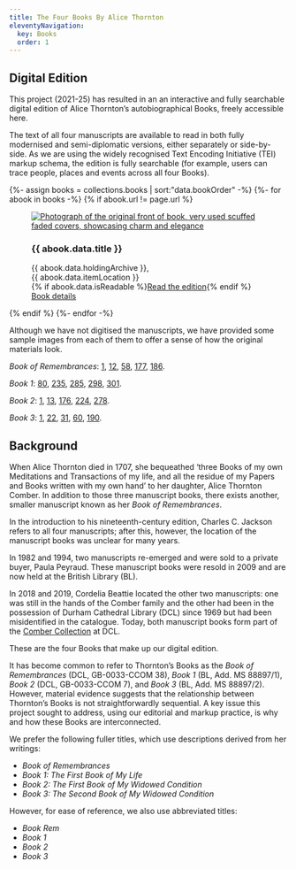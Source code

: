 ```yaml
---
title: The Four Books By Alice Thornton
eleventyNavigation:
  key: Books
  order: 1
---
```


## Digital Edition

This project (2021-25) has resulted in an an interactive and fully searchable digital edition of Alice Thornton’s autobiographical Books, freely accessible here.

The text of all four manuscripts are available to read in both fully modernised and semi-diplomatic versions, either separately or side-by-side. As we are using the widely recognised Text Encoding Initiative (TEI) markup schema, the edition is fully searchable (for example, users can trace people, places and events across all four Books).

<div class="bookshelf">
  {%- assign books = collections.books | sort:"data.bookOrder" -%}
  {%- for abook in books -%}
    {% if abook.url != page.url %}
      <figure class="book columns">
        <a href="{{ abook.url | url }}" class="column is-half">
          <img src="{{ abook.data.image }}" alt="Photograph of the original front of book, very used scuffed faded covers, showcasing charm and elegance">
        </a>
        <div class="column is-half is-flex is-flex-direction-column">
          <h3>{{ abook.data.title }}</h3>
          <figcaption>
            {{ abook.data.holdingArchive }},<br>
            {{ abook.data.itemLocation }}
          </figcaption>
          <div class="book-buttons">
          {% if abook.data.isReadable %}<a href="viewer/?p0.do={{ abook.fileSlug }}&p0.vi=modern" class="button is-primary">Read the edition</a>{% endif %}<br>
            <a href="{{ abook.url | url }}" class="button is-secondary">Book details</a>
          </div>
        </div>
      </figure>
    {% endif %}
  {%- endfor -%}
</div>

Although we have not digitised the manuscripts, we have provided some sample images from each of them to offer a sense of how the original materials look. 

*Book of Remembrances*: [1](https://thornton.kdl.kcl.ac.uk/edition/?p0.lo=p.1&p0.vi=modern), [12](https://thornton.kdl.kcl.ac.uk/edition/?p0.lo=p.12&p0.vi=modern), [58](https://thornton.kdl.kcl.ac.uk/edition/?p0.lo=p.58&p0.vi=modern), [177](https://thornton.kdl.kcl.ac.uk/edition/?p0.lo=p.177&p0.vi=modern), [186](https://thornton.kdl.kcl.ac.uk/edition/?p0.lo=p.186&p0.vi=modern).

*Book 1*: [80](https://thornton.kdl.kcl.ac.uk/edition/?p0.do=book_one&p0.lo=p.80&p0.vi=modern), [235](https://thornton.kdl.kcl.ac.uk/edition/?p0.do=book_one&p0.lo=p.235&p0.vi=modern), [285](https://thornton.kdl.kcl.ac.uk/edition/?p0.do=book_one&p0.lo=p.285&p0.vi=modern), [298](https://thornton.kdl.kcl.ac.uk/edition/?p0.do=book_one&p0.lo=p.298&p0.vi=modern), [301](https://thornton.kdl.kcl.ac.uk/edition/?p0.do=book_one&p0.lo=p.301&p0.vi=modern).

*Book 2*: [1](https://thornton.kdl.kcl.ac.uk/edition/?p0.do=book_two&p0.lo=p.1&p0.vi=modern), [13](https://thornton.kdl.kcl.ac.uk/edition/?p0.do=book_two&p0.lo=p.13&p0.vi=modern), [176](https://thornton.kdl.kcl.ac.uk/edition/?p0.do=book_two&p0.lo=p.176&p0.vi=modern), [224](https://thornton.kdl.kcl.ac.uk/edition/?p0.do=book_two&p0.lo=p.224&p0.vi=modern), [278](https://thornton.kdl.kcl.ac.uk/edition/?p0.do=book_two&p0.lo=p.278&p0.vi=modern).

*Book 3*: [1](https://thornton.kdl.kcl.ac.uk/edition/?p0.do=book_three&p0.lo=p.1&p0.vi=modern), [22](https://thornton.kdl.kcl.ac.uk/edition/?p0.do=book_three&p0.lo=p.22&p0.vi=modern), [31](https://thornton.kdl.kcl.ac.uk/edition/?p0.do=book_three&p0.lo=p.31&p0.vi=modern), [60](https://thornton.kdl.kcl.ac.uk/edition/?p0.do=book_three&p0.lo=p.60&p0.vi=modern), [190](https://thornton.kdl.kcl.ac.uk/edition/?p0.do=book_three&p0.lo=p.190&p0.vi=modern.).


## Background

When Alice Thornton died in 1707, she bequeathed ‘three Books of my own Meditations and Transactions of my life, and all the residue of my Papers and Books written with my own hand’ to her daughter, Alice Thornton Comber. In addition to those three manuscript books, there exists another, smaller manuscript known as her _Book of Remembrances_.

In the introduction to his nineteenth-century edition, Charles C. Jackson refers to all four manuscripts; after this, however, the location of the manuscript books was unclear for many years.

In 1982 and 1994, two manuscripts re-emerged and were sold to a private buyer, Paula Peyraud. These manuscript books were resold in 2009 and are now held at the British Library (BL).

In 2018 and 2019, Cordelia Beattie located the other two manuscripts: one was still in the hands of the Comber family and the other had been in the possession of Durham Cathedral Library (DCL) since 1969 but had been misidentified in the catalogue. Today, both manuscript books form part of the [Comber Collection](https://n2t.durham.ac.uk/ark:/32150/s2hm50tr76x.xml) at DCL.

These are the four Books that make up our digital edition.

It has become common to refer to Thornton’s Books as the _Book of Remembrances_ (DCL, GB-0033-CCOM 38), _Book 1_ (BL, Add. MS 88897/1), _Book 2_ (DCL, GB-0033-CCOM 7), and _Book 3_ (BL, Add. MS 88897/2). However, material evidence suggests that the relationship between Thornton’s Books is not straightforwardly sequential. A key issue this project sought to address, using our editorial and markup practice, is why and how these Books are interconnected.

We prefer the following fuller titles, which use descriptions derived from her writings:

- _Book of Remembrances_
- _Book 1: The First Book of My Life_
- _Book 2: The First Book of My Widowed Condition_
- _Book 3: The Second Book of My Widowed Condition_

However, for ease of reference, we also use abbreviated titles:

- _Book Rem_
- _Book 1_
- _Book 2_
- _Book 3_
